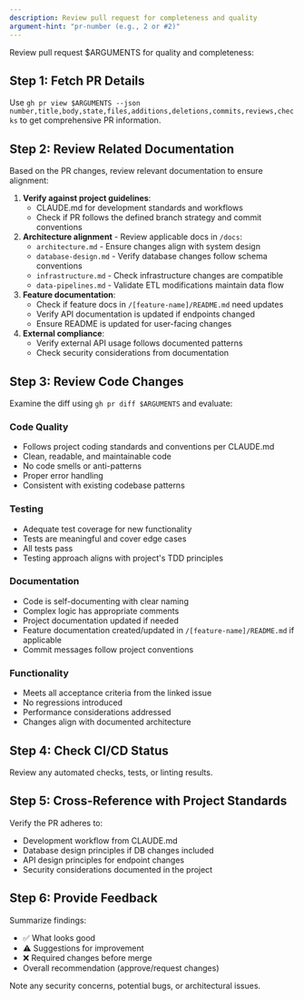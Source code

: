 ```yaml
---
description: Review pull request for completeness and quality
argument-hint: "pr-number (e.g., 2 or #2)"
---
```


Review pull request $ARGUMENTS for quality and completeness:

## Step 1: Fetch PR Details
Use `gh pr view $ARGUMENTS --json number,title,body,state,files,additions,deletions,commits,reviews,checks` to get comprehensive PR information.

## Step 2: Review Related Documentation
Based on the PR changes, review relevant documentation to ensure alignment:
1. **Verify against project guidelines**:
   - CLAUDE.md for development standards and workflows
   - Check if PR follows the defined branch strategy and commit conventions
2. **Architecture alignment** - Review applicable docs in `/docs`:
   - `architecture.md` - Ensure changes align with system design
   - `database-design.md` - Verify database changes follow schema conventions
   - `infrastructure.md` - Check infrastructure changes are compatible
   - `data-pipelines.md` - Validate ETL modifications maintain data flow
3. **Feature documentation**:
   - Check if feature docs in `/[feature-name]/README.md` need updates
   - Verify API documentation is updated if endpoints changed
   - Ensure README is updated for user-facing changes
4. **External compliance**:
   - Verify external API usage follows documented patterns
   - Check security considerations from documentation

## Step 3: Review Code Changes
Examine the diff using `gh pr diff $ARGUMENTS` and evaluate:

### Code Quality
- Follows project coding standards and conventions per CLAUDE.md
- Clean, readable, and maintainable code
- No code smells or anti-patterns
- Proper error handling
- Consistent with existing codebase patterns

### Testing
- Adequate test coverage for new functionality
- Tests are meaningful and cover edge cases
- All tests pass
- Testing approach aligns with project's TDD principles

### Documentation
- Code is self-documenting with clear naming
- Complex logic has appropriate comments
- Project documentation updated if needed
- Feature documentation created/updated in `/[feature-name]/README.md` if applicable
- Commit messages follow project conventions

### Functionality
- Meets all acceptance criteria from the linked issue
- No regressions introduced
- Performance considerations addressed
- Changes align with documented architecture

## Step 4: Check CI/CD Status
Review any automated checks, tests, or linting results.

## Step 5: Cross-Reference with Project Standards
Verify the PR adheres to:
- Development workflow from CLAUDE.md
- Database design principles if DB changes included
- API design principles for endpoint changes
- Security considerations documented in the project

## Step 6: Provide Feedback
Summarize findings:
- ✅ What looks good
- ⚠️ Suggestions for improvement
- ❌ Required changes before merge
- Overall recommendation (approve/request changes)

Note any security concerns, potential bugs, or architectural issues.